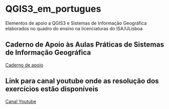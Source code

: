 # QGIS3_em_portugues
Elementos de apoio a QGIS3 e Sistemas de Informação Geográfica elaborados no quadro do ensino na licenciaturas do ISA/ULisboa

## Caderno de Apoio às Aulas Práticas de Sistemas de Informação Geográfica

[Caderno de apoio](https://github.com/manuelcampagnolo/QGIS3_em_portugues/blob/main/Caderno-aulas-praticas-qgis3_26abr2022.pdf)

## Link para canal youtube onde as resolução dos exercícios estão disponíveis

[Canal Youtube](https://www.youtube.com/channel/UCUCqRyuduyzHxYYY_g_m-kw)
